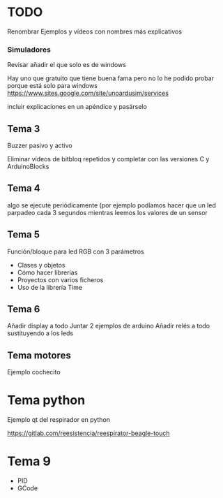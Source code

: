 # TODO


Renombrar Ejemplos y vídeos con nombres más explicativos

### Simuladores
Revisar
añadir el que solo es de windows

Hay uno que gratuito que tiene buena fama pero no lo he podido probar porque está solo para windows https://www.sites.google.com/site/unoardusim/services

incluir explicaciones en un apéndice y pasárselo



## Tema 3

Buzzer pasivo y activo

Eliminar vídeos de bitbloq repetidos y completar con las versiones C y ArduinoBlocks


## Tema 4

algo se ejecute periódicamente (por ejemplo podíamos hacer que un led parpadeo cada 3 segundos mientras leemos los valores de un sensor

## Tema 5

Función/bloque para led RGB con 3 parámetros

* Clases y objetos
* Cómo hacer librerías
* Proyectos con varios ficheros
* Uso de la librería Time

## Tema 6 
Añadir display a todo
Juntar 2 ejemplos de arduino
Añadir relés a todo sustituyendo a los leds 

## Tema motores

Ejemplo cochecito

# Tema python

Ejemplo qt del respirador en python

https://gitlab.com/reesistencia/reespirator-beagle-touch


# Tema 9

* PID
* GCode

